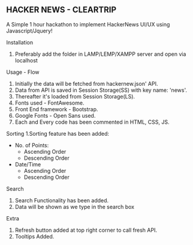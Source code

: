 HACKER NEWS - CLEARTRIP 
---


A Simple 1 hour hackathon to implement HackerNews UI/UX using Javascript/Jquery!


Installation
1. Preferably add the folder in LAMP/LEMP/XAMPP server and open via localhost


Usage - Flow
1. Initially the data will be fetched from hackernew.json' API.
2. Data from API is saved in Session Storage(SS) with key name: 'news'.
3. Thereafter it's loaded from Session Storage(LS).
4. Fonts used - FontAwesome.
5. Front End framework - Bootstrap.
6. Google Fonts - Open Sans used.
7. Each and Every code has been commented in HTML, CSS, JS.


Sorting
1.Sorting feature has been added:
 * No. of Points:
   * Ascending Order
   * Descending Order
 * Date/Time
    * Ascending Order
    *  Descending Order


Search
1. Search Functionality has been added.
2. Data will be shown as we type in the search box


Extra
1. Refresh button added at top right corner to call fresh API.
2. Tooltips Added.

